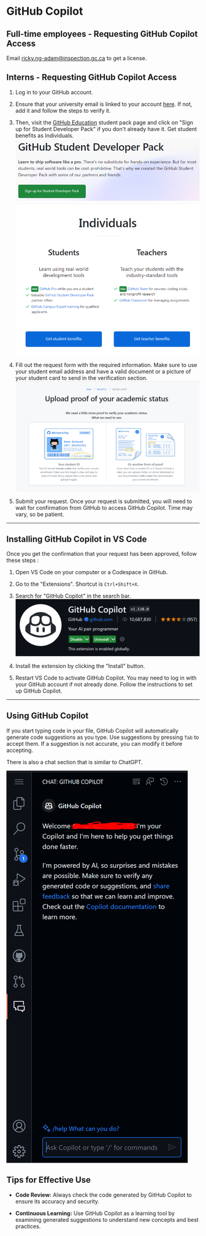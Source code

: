 # GitHub Copilot

## Full-time employees - Requesting GitHub Copilot Access

Email <ricky.ng-adam@inspection.gc.ca> to get a license.

## Interns - Requesting GitHub Copilot Access

1. Log in to your GitHub account.

1. Ensure that your university email is linked to your account
   [here](https://github.com/settings/emails). If not, add it and follow the
   steps to verify it.

1. Then, visit the [GitHub Education](https://education.github.com/pack) student
pack page and click on "Sign up for Student Developer Pack" if you don't already
have it. Get student benefits as Individuals.
![alt text](images/developer.png)
![alt text](images/individuals.png)
1. Fill out the request form with the required information. Make sure to use
your student email address and have a valid document or a picture of your student
card to send in the verification section.
![alt text](images/proof.png)

1. Submit your request. Once your request is submitted, you will need to wait
   for confirmation from GitHub to access GitHub Copilot. Time may vary, so be
   patient.

---

## Installing GitHub Copilot in VS Code

Once you get the confirmation that your request has been approved, follow these
steps :

1. Open VS Code on your computer or a Codespace in GitHub.

1. Go to the "Extensions". Shortcut is `Ctrl+Shift+X`.

1. Search for "GitHub Copilot" in the search bar.
![alt text](images/extensions.png)

1. Install the extension by clicking the "Install" button.

1. Restart VS Code to activate GitHub Copilot. You may need to log in with your
   GitHub account if not already done. Follow the instructions to set up GitHub
   Copilot.

---

## Using GitHub Copilot

If you start typing code in your file, GitHub Copilot will automatically
generate code suggestions as you type. Use suggestions by pressing `Tab` to
accept them. If a suggestion is not accurate, you can modify it before
accepting.

There is also a chat section that is similar to ChatGPT.

![alt text](images/chat.png)

## Tips for Effective Use

- **Code Review:** Always check the code generated by GitHub Copilot to ensure
  its accuracy and security.

- **Continuous Learning:** Use GitHub Copilot as a learning tool by examining
  generated suggestions to understand new concepts and best practices.
